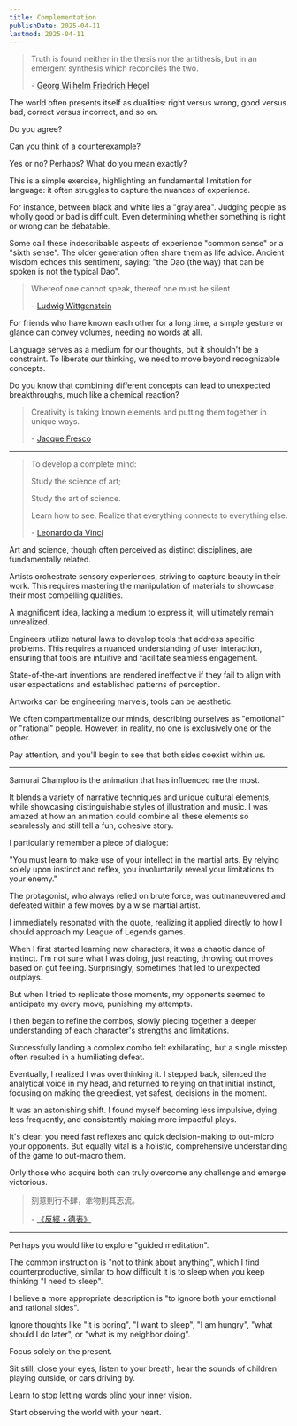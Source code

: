 ```yaml
---
title: Complementation
publishDate: 2025-04-11
lastmod: 2025-04-11
---
```


> Truth is found neither in the thesis nor the antithesis, but in an emergent
> synthesis which reconciles the two.
>
> \- [Georg Wilhelm Friedrich Hegel](https://www.goodreads.com/quotes/130931-truth-is-found-neither-in-the-thesis-nor-the-antithesis)

The world often presents itself as dualities:
right versus wrong, good versus bad, correct versus incorrect, and so on.

Do you agree?

Can you think of a counterexample?

Yes or no? Perhaps? What do you mean exactly?

This is a simple exercise, highlighting an fundamental limitation for language:
it often struggles to capture the nuances of experience.

For instance, between black and white lies a "gray area".
Judging people as wholly good or bad is difficult.
Even determining whether something is right or wrong can be debatable.

Some call these indescribable aspects of experience "common sense" or a "sixth sense".
The older generation often share them as life advice.
Ancient wisdom echoes this sentiment, saying: "the Dao (the way) that can be spoken is not the typical Dao".

> Whereof one cannot speak, thereof one must be silent.
>
> \- [Ludwig Wittgenstein](https://www.goodreads.com/quotes/7580-whereof-one-cannot-speak-thereof-one-must-be-silent)

For friends who have known each other for a long time,
a simple gesture or glance can convey volumes, needing no words at all.

Language serves as a medium for our thoughts, but it shouldn't be a constraint.
To liberate our thinking, we need to move beyond recognizable concepts.

Do you know that combining different concepts can lead to unexpected breakthroughs, much like a chemical reaction?

> Creativity is taking known elements and putting them together in unique ways.
>
> \- [Jacque Fresco](https://quotefancy.com/quote/1196029/Jacque-Fresco-Creativity-is-taking-known-elements-and-putting-them-together-in-unique)

---

> To develop a complete mind:
>
> Study the science of art;
>
> Study the art of science.
>
> Learn how to see. Realize that everything connects to everything else.
>
> \- [Leonardo da Vinci](https://www.goodreads.com/quotes/1423493-to-develop-a-complete-mind-study-the-science-of-art)

Art and science, though often perceived as distinct disciplines, are fundamentally related.

Artists orchestrate sensory experiences, striving to capture beauty in their work.
This requires mastering the manipulation of materials to showcase their most compelling qualities.

A magnificent idea, lacking a medium to express it, will ultimately remain unrealized.

Engineers utilize natural laws to develop tools that address specific problems.
This requires a nuanced understanding of user interaction, ensuring that tools are intuitive and facilitate seamless engagement.

State-of-the-art inventions are rendered ineffective if they fail to align with user expectations and established patterns of perception.

Artworks can be engineering marvels; tools can be aesthetic.

We often compartmentalize our minds, describing ourselves as "emotional" or "rational" people.
However, in reality, no one is exclusively one or the other.

Pay attention, and you'll begin to see that both sides coexist within us.

---

Samurai Champloo is the animation that has influenced me the most.

It blends a variety of narrative techniques and unique cultural elements,
while showcasing distinguishable styles of illustration and music.
I was amazed at how an animation could combine all these elements so seamlessly and still tell a fun, cohesive story.

I particularly remember a piece of dialogue:

"You must learn to make use of your intellect in the martial arts.
By relying solely upon instinct and reflex,
you involuntarily reveal your limitations to your enemy."

The protagonist, who always relied on brute force,
was outmaneuvered and defeated within a few moves by a wise martial artist.

I immediately resonated with the quote,
realizing it applied directly to how I should approach my League of Legends games.

When I first started learning new characters, it was a chaotic dance of instinct.
I'm not sure what I was doing, just reacting, throwing out moves based on gut feeling.
Surprisingly, sometimes that led to unexpected outplays.

But when I tried to replicate those moments,
my opponents seemed to anticipate my every move, punishing my attempts.

I then began to refine the combos,
slowly piecing together a deeper understanding of each character's strengths and limitations.

Successfully landing a complex combo felt exhilarating,
but a single misstep often resulted in a humiliating defeat.

Eventually, I realized I was overthinking it.
I stepped back, silenced the analytical voice in my head,
and returned to relying on that initial instinct,
focusing on making the greediest, yet safest, decisions in the moment.

It was an astonishing shift.
I found myself becoming less impulsive, dying less frequently,
and consistently making more impactful plays.

It's clear: you need fast reflexes and quick decision-making to out-micro your opponents.
But equally vital is a holistic, comprehensive understanding of the game to out-macro them.

Only those who acquire both can truly overcome any challenge and emerge victorious.

> 刻意則行不肆，牽物則其志流。
>
> \- [《反經・德表》](https://www.arteducation.com.tw/mingju/juv_2591fdac52d0.html)

---

Perhaps you would like to explore "guided meditation".

The common instruction is "not to think about anything", which I find counterproductive,
similar to how difficult it is to sleep when you keep thinking "I need to sleep".

I believe a more appropriate description is "to ignore both your emotional and rational sides".

Ignore thoughts like "it is boring", "I want to sleep", "I am hungry",
"what should I do later", or "what is my neighbor doing".

Focus solely on the present.

Sit still, close your eyes, listen to your breath,
hear the sounds of children playing outside, or cars driving by.

Learn to stop letting words blind your inner vision.

Start observing the world with your heart.
